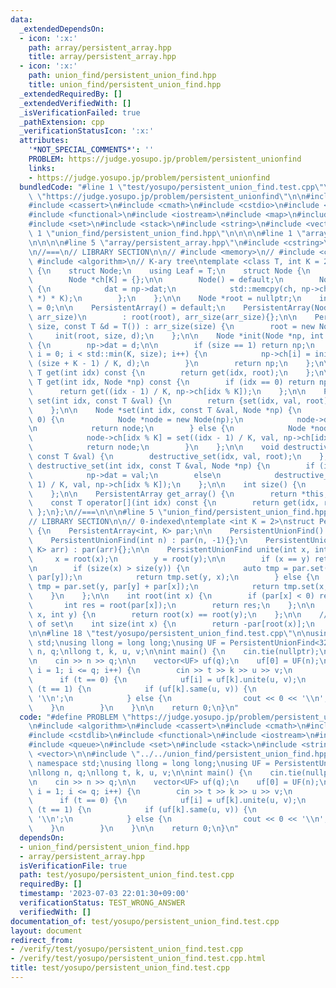 ```yaml
---
data:
  _extendedDependsOn:
  - icon: ':x:'
    path: array/persistent_array.hpp
    title: array/persistent_array.hpp
  - icon: ':x:'
    path: union_find/persistent_union_find.hpp
    title: union_find/persistent_union_find.hpp
  _extendedRequiredBy: []
  _extendedVerifiedWith: []
  _isVerificationFailed: true
  _pathExtension: cpp
  _verificationStatusIcon: ':x:'
  attributes:
    '*NOT_SPECIAL_COMMENTS*': ''
    PROBLEM: https://judge.yosupo.jp/problem/persistent_unionfind
    links:
    - https://judge.yosupo.jp/problem/persistent_unionfind
  bundledCode: "#line 1 \"test/yosupo/persistent_union_find.test.cpp\"\n#define PROBLEM\
    \ \"https://judge.yosupo.jp/problem/persistent_unionfind\"\n\n#include <algorithm>\n\
    #include <cassert>\n#include <cmath>\n#include <cstdio>\n#include <cstdlib>\n\
    #include <functional>\n#include <iostream>\n#include <map>\n#include <queue>\n\
    #include <set>\n#include <stack>\n#include <string>\n#include <vector>\n\n#line\
    \ 1 \"union_find/persistent_union_find.hpp\"\n\n\n\n#line 1 \"array/persistent_array.hpp\"\
    \n\n\n\n#line 5 \"array/persistent_array.hpp\"\n#include <cstring>\n#include <memory>\n\
    \n//===\n// LIBRARY SECTION\n\n// #include <memory>\n// #include <cstring>\n//\
    \ #include <algorithm>\n// K-ary tree\ntemplate <class T, int K = 2>\nstruct PersistentArray\
    \ {\n    struct Node;\n    using Leaf = T;\n    struct Node {\n        T dat;\n\
    \        Node *ch[K] = {};\n\n        Node() = default;\n        Node(Node *np)\
    \ {\n            dat = np->dat;\n            std::memcpy(ch, np->ch, sizeof(Node\
    \ *) * K);\n        };\n    };\n\n    Node *root = nullptr;\n    int arr_size\
    \ = 0;\n\n    PersistentArray() = default;\n    PersistentArray(Node *root, int\
    \ arr_size)\n        : root(root), arr_size(arr_size){};\n\n    PersistentArray(int\
    \ size, const T &d = T()) : arr_size(size) {\n        root = new Node();\n   \
    \     init(root, size, d);\n    };\n\n    Node *init(Node *np, int size, T d)\
    \ {\n        np->dat = d;\n\n        if (size == 1) return np;\n        for (int\
    \ i = 0; i < std::min(K, size); i++) {\n            np->ch[i] = init(new Node(),\
    \ (size + K - 1) / K, d);\n        }\n        return np;\n    };\n\n    const\
    \ T get(int idx) const {\n        return get(idx, root);\n    };\n\n    const\
    \ T get(int idx, Node *np) const {\n        if (idx == 0) return np->dat;\n  \
    \      return get((idx - 1) / K, np->ch[idx % K]);\n    };\n\n    PersistentArray\
    \ set(int idx, const T &val) {\n        return {set(idx, val, root), arr_size};\n\
    \    };\n\n    Node *set(int idx, const T &val, Node *np) {\n        if (idx ==\
    \ 0) {\n            Node *node = new Node(np);\n            node->dat = val;\n\
    \n            return node;\n        } else {\n            Node *node = new Node(np);\n\
    \            node->ch[idx % K] = set((idx - 1) / K, val, np->ch[idx % K]);\n\n\
    \            return node;\n        }\n    };\n\n    void destructive_set(int idx,\
    \ const T &val) {\n        destructive_set(idx, val, root);\n    };\n\n    void\
    \ destructive_set(int idx, const T &val, Node *np) {\n        if (idx == 0)\n\
    \            np->dat = val;\n        else\n            destructive_set((idx -\
    \ 1) / K, val, np->ch[idx % K]);\n    };\n\n    int size() {\n        return arr_size;\n\
    \    };\n\n    PersistentArray get_array() {\n        return *this;\n    };\n\n\
    \    const T operator[](int idx) const {\n        return get(idx, root);\n   \
    \ };\n};\n//===\n\n\n#line 5 \"union_find/persistent_union_find.hpp\"\n\n//===\n\
    // LIBRARY SECTION\n\n// 0-indexed\ntemplate <int K = 2>\nstruct PersistentUnionFind\
    \ {\n    PersistentArray<int, K> par;\n\n    PersistentUnionFind() = default;\n\
    \    PersistentUnionFind(int n) : par(n, -1){};\n    PersistentUnionFind(PersistentArray<int,\
    \ K> arr) : par(arr){};\n\n    PersistentUnionFind unite(int x, int y) {\n   \
    \     x = root(x);\n        y = root(y);\n\n        if (x == y) return *this;\n\
    \n        if (size(x) > size(y)) {\n            auto tmp = par.set(x, par[x] +\
    \ par[y]);\n            return tmp.set(y, x);\n        } else {\n            auto\
    \ tmp = par.set(y, par[y] + par[x]);\n            return tmp.set(x, y);\n    \
    \    }\n    };\n\n    int root(int x) {\n        if (par[x] < 0) return x;\n \
    \       int res = root(par[x]);\n        return res;\n    };\n\n    bool same(int\
    \ x, int y) {\n        return root(x) == root(y);\n    };\n\n    // return size\
    \ of set\n    int size(int x) {\n        return -par[root(x)];\n    };\n};\n//===\n\
    \n\n#line 18 \"test/yosupo/persistent_union_find.test.cpp\"\n\nusing namespace\
    \ std;\nusing llong = long long;\nusing UF = PersistentUnionFind<32>;\n\nllong\
    \ n, q;\nllong t, k, u, v;\n\nint main() {\n    cin.tie(nullptr);\n    ios::sync_with_stdio(false);\n\
    \n    cin >> n >> q;\n\n    vector<UF> uf(q);\n    uf[0] = UF(n);\n\n    for (int\
    \ i = 1; i <= q; i++) {\n        cin >> t >> k >> u >> v;\n        k++;\n\n  \
    \      if (t == 0) {\n            uf[i] = uf[k].unite(u, v);\n        } else if\
    \ (t == 1) {\n            if (uf[k].same(u, v)) {\n                cout << 1 <<\
    \ '\\n';\n            } else {\n                cout << 0 << '\\n';\n        \
    \    }\n        }\n    }\n\n    return 0;\n}\n"
  code: "#define PROBLEM \"https://judge.yosupo.jp/problem/persistent_unionfind\"\n\
    \n#include <algorithm>\n#include <cassert>\n#include <cmath>\n#include <cstdio>\n\
    #include <cstdlib>\n#include <functional>\n#include <iostream>\n#include <map>\n\
    #include <queue>\n#include <set>\n#include <stack>\n#include <string>\n#include\
    \ <vector>\n\n#include \"../../union_find/persistent_union_find.hpp\"\n\nusing\
    \ namespace std;\nusing llong = long long;\nusing UF = PersistentUnionFind<32>;\n\
    \nllong n, q;\nllong t, k, u, v;\n\nint main() {\n    cin.tie(nullptr);\n    ios::sync_with_stdio(false);\n\
    \n    cin >> n >> q;\n\n    vector<UF> uf(q);\n    uf[0] = UF(n);\n\n    for (int\
    \ i = 1; i <= q; i++) {\n        cin >> t >> k >> u >> v;\n        k++;\n\n  \
    \      if (t == 0) {\n            uf[i] = uf[k].unite(u, v);\n        } else if\
    \ (t == 1) {\n            if (uf[k].same(u, v)) {\n                cout << 1 <<\
    \ '\\n';\n            } else {\n                cout << 0 << '\\n';\n        \
    \    }\n        }\n    }\n\n    return 0;\n}\n"
  dependsOn:
  - union_find/persistent_union_find.hpp
  - array/persistent_array.hpp
  isVerificationFile: true
  path: test/yosupo/persistent_union_find.test.cpp
  requiredBy: []
  timestamp: '2023-07-03 22:01:30+09:00'
  verificationStatus: TEST_WRONG_ANSWER
  verifiedWith: []
documentation_of: test/yosupo/persistent_union_find.test.cpp
layout: document
redirect_from:
- /verify/test/yosupo/persistent_union_find.test.cpp
- /verify/test/yosupo/persistent_union_find.test.cpp.html
title: test/yosupo/persistent_union_find.test.cpp
---
```

